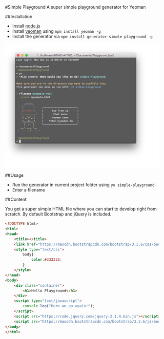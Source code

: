 #Simple Playground
A super simple playground generator for Yeoman

##Installation


- Install [node.js](https://nodejs.org/en/)
- Install [yeoman](http://yeoman.io) using `npm install yeoman -g`
- Install the generator via `npm install generator-simple-playground -g`

![Sample Screenshot](https://raw.githubusercontent.com/xremix/Generator-Simple-Playground/master/Sample-Screenshot.png)

##Usage

- Run the generator in current project folder using `yo simple-playground`
- Enter a filename

##Content

You get a super simple HTML file where you can start to develop right from scratch.
By default Bootstrap and jQuery is included.

```HTML
<!DOCTYPE html>
<html>
<head>
	<title></title>
	<link href="https://maxcdn.bootstrapcdn.com/bootstrap/3.3.6/css/bootstrap.min.css" rel="stylesheet">
	<style type="text/css">
		body{
			color:#333333;
		}
	</style>
</head>
<body>
	<div class="container">
		<h1>Hello Playground</h1>
	</div>
	<script type="text/javascript">
		console.log("Here we go again!");
	</script>
	<script src="https://code.jquery.com/jquery-2.1.4.min.js"></script>
	<script src="https://maxcdn.bootstrapcdn.com/bootstrap/3.3.6/js/bootstrap.min.js"></script>
</body>
</html>
```